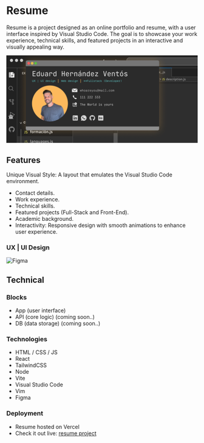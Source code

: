# Resume

Resume is a project designed as an online portfolio and resume, with a user interface inspired by Visual Studio Code. The goal is to showcase your work experience, technical skills, and featured projects in an interactive and visually appealing way.

![Resume Image](./project/public/img/design.png)

## Features

Unique Visual Style: A layout that emulates the Visual Studio Code environment.
- Contact details.
- Work experience.
- Technical skills.
- Featured projects (Full-Stack and Front-End).
- Academic background.
- Interactivity: Responsive design with smooth animations to enhance user experience.

### UX | UI Design
![Figma]([https://www.figma.com/proto/2Jqh5rduEoNJAEK8olefch/ISDI-Project-%7C-cities?page-id=47%3A270&node-id=83-33&node-type=canvas&viewport=-303%2C877%2C0.39&t=5vC2tVC4q8nyme1o-1&scaling=scale-down&content-scaling=fixed&starting-point-node-id=83%3A33](https://www.figma.com/design/Ck7FNLBEZvpOlUvnSZjlIf/CV?node-id=351-425)])

## Technical

### Blocks

- App (user interface)
- API (core logic) (coming soon..)
- DB (data storage) (coming soon..)


### Technologies

- HTML / CSS / JS
- React
- TailwindCSS
- Node
- Vite
- Visual Studio Code
- Vim
- Figma

### Deployment

- Resume hosted on Vercel
- Check it out live: [resume project](https://eduardhernandez.vercel.app/)
